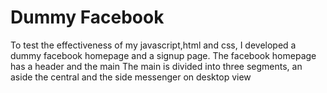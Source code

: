 # Dummy Facebook

To test the effectiveness of my javascript,html and css, I developed a dummy facebook homepage and a signup page.
The facebook homepage has a header and the main
The main is divided into three segments, an aside the central and the side messenger on desktop view
